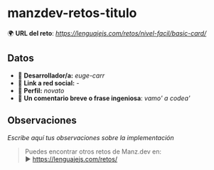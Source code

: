 # manzdev-retos-titulo

🌍 **URL del reto**: *https://lenguajejs.com/retos/nivel-facil/basic-card/*

## Datos

- 🦄 **Desarrollador/a:** *euge-carr*
- 🐇 **Link a red social:** *-*
- 🦾 **Perfil:** *novato*
- 💬 **Un comentario breve o frase ingeniosa**: *vamo' a codea'*

## Observaciones

*Escribe aquí tus observaciones sobre la implementación*

> Puedes encontrar otros retos de Manz.dev en: <br>▶ https://lenguajejs.com/retos/

